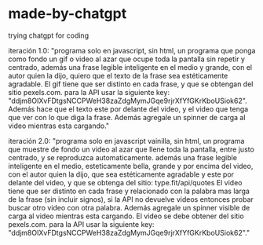 # made-by-chatgpt
trying chatgpt for coding

iteración 1.0:
"programa solo en javascript, sin html, un programa que ponga como fondo un gif o video al azar que ocupe toda la pantalla sin repetir y centrado, además una frase legible inteligente en el medio y grande, con el autor quien la dijo, quiero que el texto de la frase sea estéticamente agradable. El gif tiene que ser distinto en cada frase, y que se obtengan del sitio pexels.com. para la API usar la siguiente key: "ddjm8OIXvFDtgsNCCPWeH38zaZdgMymJGqe9rjrXfYfGKrKboUSiok62".
Además hace que el texto este por delante del video, y el video que tenga que ver con lo que diga la frase. Además agregale un spinner de carga al video mientras esta cargando."

iteración 2.0:
"programa solo en javascript vainilla, sin html,
un programa que muestre de fondo un video al azar que llene toda la pantalla, entre justo centrado, y se reproduzca automaticamente.
además una frase legible inteligente en el medio, esteticamente bella, grande y por encima del video, con el autor quien la dijo, que sea estéticamente agradable y este por delante del video, y que se obtenga del sitio: type.fit/api/quotes
El video tiene que ser distinto en cada frase y relacionado con la palabra mas larga de la frase (sin incluir signos), si la API no devuelve videos entonces probar buscar otro video con otra palabra. Además agregale un spinner visible de carga al video mientras esta cargando. El video se debe obtener del sitio pexels.com. para la API usar la siguiente key: "ddjm8OIXvFDtgsNCCPWeH38zaZdgMymJGqe9rjrXfYfGKrKboUSiok62"."

